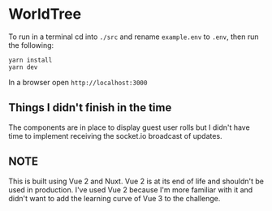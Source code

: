 
# WorldTree

To run in a terminal cd into `./src` and rename `example.env` to `.env`, then run the following:

```
yarn install
yarn dev
```

In a browser open `http://localhost:3000`

## Things I didn't finish in the time

The components are in place to display guest user rolls but I didn't have time to implement receiving the socket.io broadcast of updates.

## NOTE

This is built using Vue 2 and Nuxt. Vue 2 is at its end of life and shouldn't be used in production. I've used Vue 2 because I'm more familiar with it and didn't want to add the learning curve of Vue 3 to the challenge.
